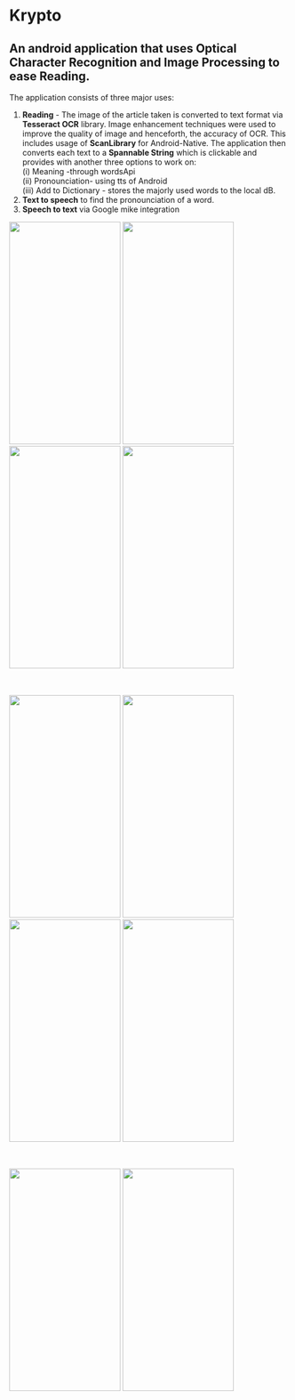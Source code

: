 # Krypto
## An android application that uses Optical Character Recognition and Image Processing to ease Reading.

The application consists of three major uses:
1. **Reading** - The image of the article taken is converted to text format via **Tesseract OCR** library.
   Image enhancement techniques were used to improve the quality of image and henceforth, the accuracy of OCR.
   This includes usage of **ScanLibrary** for Android-Native.
   The application then converts each text to a **Spannable String** which is clickable and provides with another three options
   to work on: </br>
      (i) Meaning -through wordsApi </br>
      (ii) Pronounciation- using tts of Android </br>
      (iii) Add to Dictionary - stores the majorly used words to the local dB.</br>
2. **Text to speech** to find the pronounciation of a word.
3. **Speech to text** via Google mike integration
<p float="left">
  <img  src="https://github.com/sakshichahal53/Krypto/blob/master/krypto%20scs/Copy%20of%20Screenshot_2017-04-24-12-35-05.png" width="200" height="400" />
  <img src="https://github.com/sakshichahal53/Krypto/blob/master/krypto%20scs/Copy%20of%20Screenshot_2017-04-24-12-35-11.png" width="200" height="400" />
   <img src="https://github.com/sakshichahal53/Krypto/blob/master/krypto%20scs/Copy%20of%20Screenshot_2017-04-24-12-37-35.png" width="200" height="400" /> 
   <img src="https://github.com/sakshichahal53/Krypto/blob/master/krypto%20scs/Copy%20of%20Screenshot_2017-04-24-12-35-17.png" width="200" height="400" /> 
</p>
</br>
<p float="center">
  <img src="https://github.com/sakshichahal53/Krypto/blob/master/krypto%20scs/Copy%20of%20Screenshot_2017-04-24-12-42-36.png" width="200" height="400" />
  <img src="https://github.com/sakshichahal53/Krypto/blob/master/krypto%20scs/Copy%20of%20Screenshot_2017-04-24-12-42-47.png" width="200" height="400" />
   <img src="https://github.com/sakshichahal53/Krypto/blob/master/krypto%20scs/Copy%20of%20Screenshot_2017-04-24-12-42-58.png" width="200" height="400" /> 
   <img src="https://github.com/sakshichahal53/Krypto/blob/master/krypto%20scs/Copy%20of%20Screenshot_2017-04-24-12-43-14.png" width="200" height="400" /> 
</p>
</br>
<p float="center">
  <img src="https://github.com/sakshichahal53/Krypto/blob/master/krypto%20scs/Copy%20of%20Screenshot_2017-04-24-12-43-23.png" width="200" height="400" />
  <img src="https://github.com/sakshichahal53/Krypto/blob/master/krypto%20scs/Copy%20of%20Screenshot_2017-04-24-12-43-38.png" width="200" height="400" />
  
</p>

